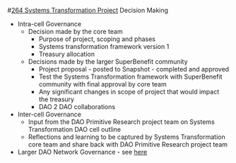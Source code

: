 #[264 Systems Transformation Project](264%20Systems%20Transformation%20Project) 
Decision Making
- Intra-cell Governance
	- Decision made by the core team
		- Purpose of project, scoping and phases
		- Systems transformation framework version 1
		- Treasury allocation 
	- Decisions made by the larger SuperBenefit community
		- Project proposal - posted to Snapshot - completed and approved
		- Test the Systems Transformation framework with SuperBenefit community with final approval by core team
		- Any significant changes in scope of project that would impact the treasury
		- DAO 2 DAO collaborations
- Inter-cell Governance
	- Input from the DAO Primitive Research project team on Systems Transformation DAO cell outline
	- Reflections and learning to be captured by Systems Transformation core team and share back with DAO Primitive Research project team
- Larger DAO Network Governance - see [here](https://app.clarity.so/superbenefit/pages/e76ce5c4-ffbd-4206-97d9-f2de91e761ed)



